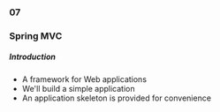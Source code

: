 <h3 class="chapter-number">07</h3>

### Spring MVC

##### Introduction

* A framework for Web applications
* We'll build a simple application
* An application skeleton is provided for convenience
